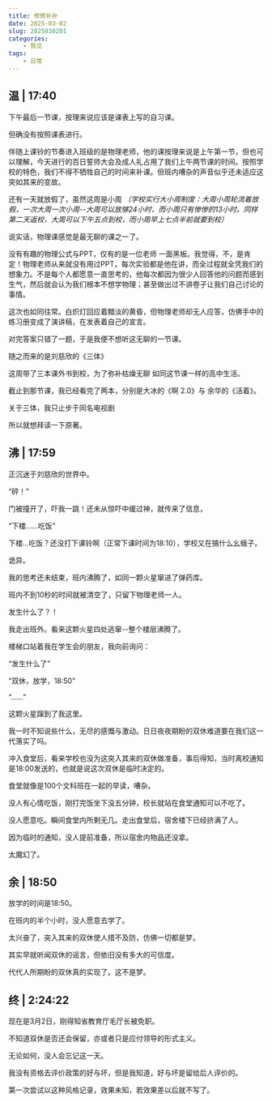 ```yaml
---
title: 修修补补
date: 2025-03-02
slug: 2025030201
categories:
    - 我见
tags:
    - 日常
---
```


## 温 | 17:40

下午最后一节课，按理来说应该是课表上写的自习课。

但确没有按照课表进行。

伴随上课铃的节奏进入班级的是物理老师，他的课按理来说是上午第一节，但也可以理解，今天进行的百日誓师大会及成人礼占用了我们上午两节课的时间。按照学校的特色，我们不得不牺牲自己的时间来补课。但班内嘈杂的声音似乎还未适应这突如其来的变故。

还有一天就放假了，虽然这周是小周 *（学校实行大小周制度：大周小周轮流着放假，一次大周一次小周--大周可以放够24小时，而小周只有惨惨的13小时。同样第二天返校，大周可以下午五点到校，而小周早上七点半前就要到校）*

说实话，物理课感觉是最无聊的课之一了。

没有有趣的物理公式与PPT，仅有的是一位老师 一面黑板。我觉得，不，是肯定！物理老师从来就没有用过PPT，每次实验都是他在讲，而全过程就全凭我们的想象力。不是每个人都愿意一直思考的，他每次都因为很少人回答他的问题而感到生气，然后就会认为我们根本不想学物理；甚至做出过不讲卷子让我们自己讨论的事情。

这次也如同往常。白炽灯回应着黯淡的黄昏，但物理老师却无人应答，仿佛手中的练习册变成了演讲稿，在发表着自己的宣言。

对完答案只错了一题，于是我便不想听这无聊的一节课。

随之而来的是刘慈欣的《三体》

这周带了三本课外书到校，为了弥补枯燥无聊 如同这节课一样的高中生活。

截止到那节课，我已经看完了两本，分别是大冰的《啊 2.0》与 余华的《活着》。

关于三体，我只止步于同名电视剧

所以就想拜读一下原著。

## 沸 | 17:59

正沉迷于刘慈欣的世界中。

“砰！”

门被撞开了，吓我一跳！还未从惊吓中缓过神，就传来了信息，

“下楼......吃饭”

下楼...吃饭？还没打下课铃啊（正常下课时间为18:10），学校又在搞什么幺蛾子。

诡异。

我的思考还未结束，班内沸腾了，如同一颗火星窜进了弹药库。

班内不到10秒的时间就被清空了，只留下物理老师一人。

发生什么了？！

我走出班外。看来这颗火星四处逃窜--整个楼层沸腾了。

楼梯口站着我在学生会的朋友，我向前询问：

“发生什么了”

“双休，放学，18:50”

“......”

这颗火星蹿到了我这里。

我一时不知说些什么，无尽的感慨与激动。日日夜夜期盼的双休难道要在我们这一代落实了吗。

冲入食堂后，看来学校也没为这突入其来的双休做准备，事后得知，当时离校通知是18:00发送的，也就是说这次双休是临时决定的。

食堂就像是100个文科班在一起的早读，嘈杂。

没人有心情吃饭，刚打完饭坐下没五分钟，校长就站在食堂通知可以不吃了。

没人愿意吃。瞬间食堂内所剩无几。走出食堂后，宿舍楼下已经挤满了人。

因为临时的通知，没人提前准备，所以宿舍内物品还没拿。

太魔幻了。

## 余 | 18:50

放学的时间是18:50。

在班内的半个小时，没人愿意去学了。

太兴奋了，突入其来的双休使人措不及防，仿佛一切都是梦。

其实早就听闻双休的谣言，但依旧没有多大的可信度。

代代人所期盼的双休真的实现了。这不是梦。

## 终 | 2:24:22

现在是3月2日，刚得知省教育厅毛厅长被免职。

不知道双休是否还会保留，亦或者只是应付领导的形式主义。

无论如何，没人会忘记这一天。

我没有资格去评价政策的好与坏，但是我知道，好与坏是留给后人评价的。

第一次尝试以这种风格记录，效果未知，若效果差以后就不写了。

